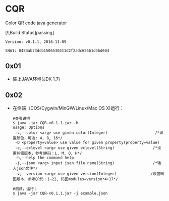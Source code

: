 # CQR
Color QR code java generator

[![Build Status]passing]

`Version: v0.1.1, 2016-11-09`

`SHA1: 0483ab73dcb1506530311d2f2adc65561d36d604`

## 0x01
- 装上JAVA环境(JDK 1.7)

## 0x02
- 在终端（DOS/Cygwin/MinGW/Linux/Mac OS X)运行：

      #查看说明
      $ java -jar CQR-v0.1.1.jar -h
      usage: Options
       -c,--color <arg> use given color(Integer)                     /*设置颜色，可选: 4, 8, 16*/
       -D <property=value> use value for given property(property=value)
       -e,--eclevel <arg> use given eclevel(String)                 /*设置纠错版本，参考QR码：L, M, Q, H*/
       -h,--help the command help
       -j,--json <arg> input json file name(String)                 /*输入json文件*/
       -v,--version <arg> use given version(Integer)               /设置码图版本，参考QR码：1~22, 码图modules=version*4+17*/

      #测试，运行：
      $ java -jar CQR-v0.1.1.jar -j example.json
